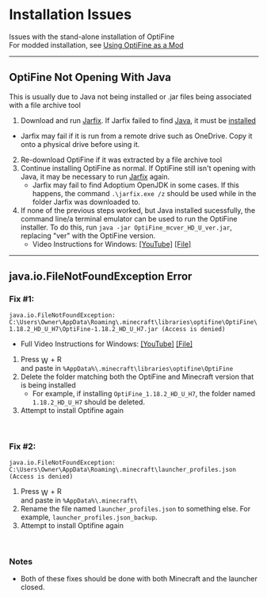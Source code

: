 # Installation Issues
Issues with the stand-alone installation of OptiFine  
For modded installation, see [Using OptiFine as a Mod](/UseAsAMod.md)

<hr>

## OptiFine Not Opening With Java
This is usually due to Java not being installed or .jar files being associated with a file archive tool
1. Download and run [Jarfix](https://johann.loefflmann.net/downloads/jarfix.exe). If Jarfix failed to find [Java](https://adoptium.net/?variant=openjdk17&jvmVariant=hotspot), it must be [installed](https://adoptium.net/?variant=openjdk17&jvmVariant=hotspot)
- Jarfix may fail if it is run from a remote drive such as OneDrive. Copy it onto a physical drive before using it. 
2. Re-download OptiFine if it was extracted by a file archive tool
3. Continue installing OptiFine as normal. If OptiFine still isn't opening with Java, it may be necessary to run [Jarfix](https://johann.loefflmann.net/downloads/jarfix.exe) again. 
	- Jarfix may fail to find Adoptium OpenJDK in some cases. If this happens, the command `.\jarfix.exe /z` should be used while in the folder Jarfix was downloaded to. 
4. If none of the previous steps worked, but Java installed sucessfully, the command line/a terminal emulator can be used to run the OptiFine installer. To do this, run `java -jar OptiFine_mcver_HD_U_ver.jar`, replacing "ver" with the OptiFine version. 
	- Video Instructions for Windows: [[YouTube]](https://youtu.be/_I0hl-i77AY) [[File]](/videos/ExecuteJar.mp4)

<hr>

## java.io.FileNotFoundException Error

### Fix #1:
`java.io.FileNotFoundException: C:\Users\Owner\AppData\Roaming\.minecraft\libraries\optifine\OptiFine\1.18.2_HD_U_H7\OptiFine-1.18.2_HD_U_H7.jar (Access is denied)`

- Full Video Instructions for Windows: [[YouTube]](https://youtu.be/lBaUbS7FJAU) [[File]](/videos/FileNotFound.mp4)

1. Press <img src="https://docs.microsoft.com/en-us/windows/images/windows-logo.png" alt="Windows Key" style="vertical-align: middle;display:inline-block;width:15px;height:15px;"> + R</li> and paste in `%AppData%\.minecraft\libraries\optifine\OptiFine`
2. Delete the folder matching both the OptiFine and Minecraft version that is being installed
	- For example, if installing `OptiFine_1.18.2_HD_U_H7`, the folder named `1.18.2_HD_U_H7` should be deleted.
3. Attempt to install Optifine again

<br> 

### Fix #2: 
`java.io.FileNotFoundException: C:\Users\Owner\AppData\Roaming\.minecraft\launcher_profiles.json (Access is denied)` 

1. Press <img src="https://docs.microsoft.com/en-us/windows/images/windows-logo.png" alt="Windows Key" style="vertical-align: middle;display:inline-block;width:15px;height:15px;"> + R</li> and paste in `%AppData%\.minecraft\`
2. Rename the file named `launcher_profiles.json` to something else. For example, `launcher_profiles.json_backup`. 
3. Attempt to install Optifine again

<br> 

### Notes
- Both of these fixes should be done with both Minecraft and the launcher closed.
